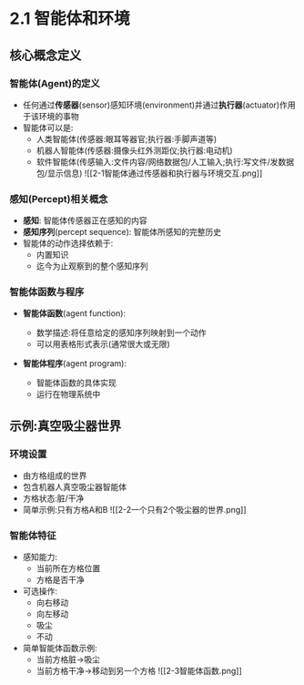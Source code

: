 # 2.1 智能体和环境

## 核心概念定义

### 智能体(Agent)的定义

- 任何通过**传感器**(sensor)感知环境(environment)并通过**执行器**(actuator)作用于该环境的事物
- 智能体可以是:
    - 人类智能体(传感器:眼耳等器官;执行器:手脚声道等)
    - 机器人智能体(传感器:摄像头红外测距仪;执行器:电动机)
    - 软件智能体(传感输入:文件内容/网络数据包/人工输入;执行:写文件/发数据包/显示信息)
    ![[2-1智能体通过传感器和执行器与环境交互.png]]
    

### 感知(Percept)相关概念

- **感知**: 智能体传感器正在感知的内容
- **感知序列**(percept sequence): 智能体所感知的完整历史
- 智能体的动作选择依赖于:
    - 内置知识
    - 迄今为止观察到的整个感知序列

### 智能体函数与程序

- **智能体函数**(agent function):
    
    - 数学描述:将任意给定的感知序列映射到一个动作
    - 可以用表格形式表示(通常很大或无限)
- **智能体程序**(agent program):
    
    - 智能体函数的具体实现
    - 运行在物理系统中

## 示例:真空吸尘器世界

### 环境设置

- 由方格组成的世界
- 包含机器人真空吸尘器智能体
- 方格状态:脏/干净
- 简单示例:只有方格A和B
![[2-2一个只有2个吸尘器的世界.png]]
### 智能体特征

- 感知能力:
    - 当前所在方格位置
    - 方格是否干净
- 可选操作:
    - 向右移动
    - 向左移动
    - 吸尘
    - 不动
- 简单智能体函数示例:
    - 当前方格脏→吸尘
    - 当前方格干净→移动到另一个方格
![[2-3智能体函数.png]]
